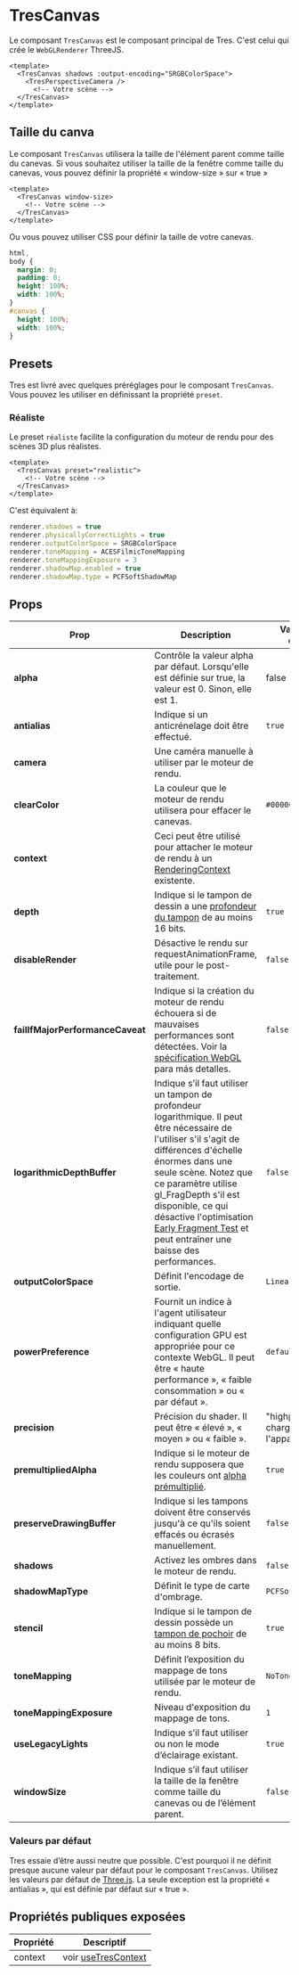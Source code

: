 # TresCanvas

Le composant `TresCanvas` est le composant principal de Tres. C'est celui qui crée le `WebGLRenderer` ThreeJS.

```vue{2,5}
<template>
  <TresCanvas shadows :output-encoding="SRGBColorSpace">
    <TresPerspectiveCamera />
      <!-- Votre scène -->
  </TresCanvas>
</template>
```

## Taille du canva

Le composant `TresCanvas` utilisera la taille de l'élément parent comme taille du canevas. Si vous souhaitez utiliser la taille de la fenêtre comme taille du canevas, vous pouvez définir la propriété « window-size » sur « true »

```vue
<template>
  <TresCanvas window-size>
    <!-- Votre scène -->
  </TresCanvas>
</template>
```

Ou vous pouvez utiliser CSS pour définir la taille de votre canevas.

```css
html,
body {
  margin: 0;
  padding: 0;
  height: 100%;
  width: 100%;
}
#canvas {
  height: 100%;
  width: 100%;
}
```

## Presets

Tres est livré avec quelques préréglages pour le composant `TresCanvas`. Vous pouvez les utiliser en définissant la propriété `preset`.

### Réaliste

Le preset `réaliste` facilite la configuration du moteur de rendu pour des scènes 3D plus réalistes.

```vue
<template>
  <TresCanvas preset="realistic">
    <!-- Votre scène -->
  </TresCanvas>
</template>
```

C'est équivalent à:

```ts
renderer.shadows = true
renderer.physicallyCorrectLights = true
renderer.outputColorSpace = SRGBColorSpace
renderer.toneMapping = ACESFilmicToneMapping
renderer.toneMappingExposure = 3
renderer.shadowMap.enabled = true
renderer.shadowMap.type = PCFSoftShadowMap
```

## Props

| Prop | Description | Valeur par défaut |
| ---- | ---- | --- |
| **alpha** | Contrôle la valeur alpha par défaut. Lorsqu'elle est définie sur true, la valeur est 0. Sinon, elle est 1. | false |
| **antialias** | Indique si un anticrénelage doit être effectué. | `true` |
| **camera** | Une caméra manuelle à utiliser par le moteur de rendu. | |
| **clearColor** | La couleur que le moteur de rendu utilisera pour effacer le canevas. | `#000000` |
| **context** | Ceci peut être utilisé pour attacher le moteur de rendu à un [RenderingContext](https://developer.mozilla.org/en-US/docs/Web/API/WebGLRenderingContext) existente. | |
| **depth** | Indique si le tampon de dessin a une [profondeur du tampon](https://en.wikipedia.org/wiki/Z-buffering) de au moins 16 bits. | `true` |
| **disableRender** | Désactive le rendu sur requestAnimationFrame, utile pour le post-traitement. | `false` |
| **failIfMajorPerformanceCaveat** | Indique si la création du moteur de rendu échouera si de mauvaises performances sont détectées. Voir la [spécification WebGL](https://registry.khronos.org/webgl/specs/latest/1.0/#5.2) para más detalles. | `false` |
| **logarithmicDepthBuffer** | Indique s’il faut utiliser un tampon de profondeur logarithmique. Il peut être nécessaire de l'utiliser s'il s'agit de différences d'échelle énormes dans une seule scène. Notez que ce paramètre utilise gl_FragDepth s'il est disponible, ce qui désactive l'optimisation [Early Fragment Test](https://www.khronos.org/opengl/wiki/Early_Fragment_Test) et peut entraîner une baisse des performances. | `false` |
| **outputColorSpace** | Définit l'encodage de sortie. | `LinearEncoding` |
| **powerPreference** | Fournit un indice à l'agent utilisateur indiquant quelle configuration GPU est appropriée pour ce contexte WebGL. Il peut être « haute performance », « faible consommation » ou « par défaut ». | `default` |
| **precision** | Précision du shader. Il peut être « élevé », « moyen » ou « faible ». | "highp" si pris en charge par l'appareil |
| **premultipliedAlpha** | Indique si le moteur de rendu supposera que les couleurs ont [alpha prémultiplié](https://en.wikipedia.org/wiki/Glossary_of_computer_graphics#premultiplied_alpha). | `true` |
| **preserveDrawingBuffer** | Indique si les tampons doivent être conservés jusqu'à ce qu'ils soient effacés ou écrasés manuellement. | `false` |
| **shadows** | Activez les ombres dans le moteur de rendu. | `false` |
| **shadowMapType** | Définit le type de carte d'ombrage. | `PCFSoftShadowMap` |
| **stencil** | Indique si le tampon de dessin possède un [tampon de pochoir](https://en.wikipedia.org/wiki/Stencil_buffer) de au moins 8 bits. | `true` |
| **toneMapping** | Définit l’exposition du mappage de tons utilisée par le moteur de rendu. | `NoToneMapping` |
| **toneMappingExposure** | Niveau d'exposition du mappage de tons. | `1` |
| **useLegacyLights** | Indique s’il faut utiliser ou non le mode d’éclairage existant. | `true` |
| **windowSize** | Indique s’il faut utiliser la taille de la fenêtre comme taille du canevas ou de l’élément parent. | `false` |

### Valeurs par défaut

Tres essaie d’être aussi neutre que possible. C'est pourquoi il ne définit presque aucune valeur par défaut pour le composant `TresCanvas`. Utilisez les valeurs par défaut de [Three.js](https://threejs.org/). La seule exception est la propriété « antialias », qui est définie par défaut sur « true ».

## Propriétés publiques exposées

| Propriété | Descriptif |
| ---- | ---- |
| context | voir [useTresContext](composables#usetrescontext) |
